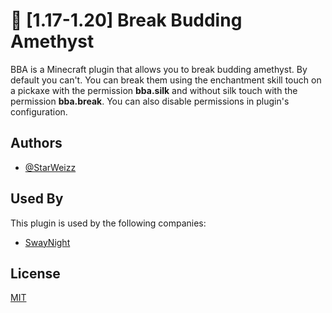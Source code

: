 
# 🔮 [1.17-1.20] Break Budding Amethyst

BBA is a Minecraft plugin that allows you to break budding amethyst. By default you can't. You can break them using the enchantment skill touch on a pickaxe with the permission **bba.silk** and without silk touch with the permission **bba.break**.
You can also disable permissions in plugin's configuration.

## Authors

- [@StarWeizz](https://www.github.com/StarWeizz)

## Used By

This plugin is used by the following companies:

- [SwayNight](https://swaynight.fr)

## License

[MIT](https://choosealicense.com/licenses/mit/)

